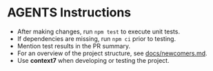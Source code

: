 # AGENTS Instructions

- After making changes, run `npm test` to execute unit tests.
- If dependencies are missing, run `npm ci` prior to testing.
- Mention test results in the PR summary.
- For an overview of the project structure, see [docs/newcomers.md](docs/newcomers.md).
- Use **context7** when developing or testing the project.
